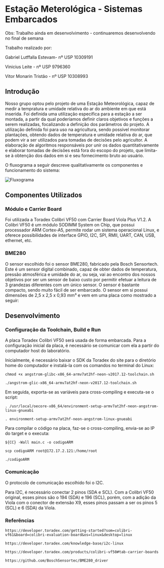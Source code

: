 # Estação Meterológica - Sistemas Embarcados

Obs: Trabalho ainda em desenvolvimento - continuaremos desenvolvendo no final de semana

Trabalho realizado por:

  Gabriel Lutffalla Estevam- nº USP 10309191
  
  Vinicius Leite - nº USP 9796360
  
  Vitor Monarin Tristão - nº USP 10308993

## Introdução

Nosso grupo optou pelo projeto de uma Estação Meteorológica, capaz de medir a tempratura e umidade relativa do ar do ambiente em que está inserida. Foi definida uma utilização específica para a estação a ser montada, a partir da qual poderíamos definir claros objetivos e funções a serem realizadas, focalizando a definição dos parâmetros do projeto. A utilização definida foi para uso na agricultura, sendo possível monitorar plantações, obtendo dados de temperatura e umidade relativa do ar, que podem vir a ser utilizados para tomadas de decisões pelo agricultor. A elaboração de algoritmos responsáveis por unir os dados quantitativamente e elaborar tomadas de decisões está fora do escopo do projeto, que limita-se à obtenção dos dados em si e seu fornecimento bruto ao usuário.

O fluxograma a seguir descreve qualitativamente os componentes e funcionamento do sistema:

![Fluxograma](https://user-images.githubusercontent.com/70172639/128652794-9d6ec1bf-f1fa-4d71-994a-60a202df6239.png)


## Componentes Utilizados

### Módulo e Carrier Board

Foi utilizada a Toradex Colibri VF50 com Carrier Board Viola Plus V1.2. A Colibri VF50 é um módulo SODIMM System on Chip, que possui processador ARM Cortex-A5, permite rodar um sistema operacional Linux, e oferece possibilidades de interface GPIO, I2C, SPI, RMII, UART, CAN, USB, ethernet, etc.


### BME280

O sensor escolhido foi o sensor BME280, fabricado pela Bosch Sensortech. Este é um sensor digital combinado, capaz de obter dados de temperatura, pressão atmosférica e umidade do ar, ou seja, vai ao encontro dos nossos objetivos por ser um sensor de baixo custo por permitir efetuar a leitura de 3 grandezas diferentes com um único sensor. O sensor é bastante compacto, sendo muito fácil de ser embarcado. O sensor em si possui dimensões de 2,5 x 2,5 x 0,93 mm³ e vem em uma placa como mostrado a seguir:


## Desenvolvimento

### Configuração da Toolchain, Build e Run

A placa Toradex Colibri VF50 será usada de forma embarcada. Para a configuração inicial da placa, é necessário se comunicar com ela a partir do computador host do laboratório. 

Inicialmente, é necessário baixar o SDK da Toradex do site para o diretório home do computador e instalá-la com os comandos no terminal do Linux:

    chmod +x angstrom-glibc-x86_64-armv7at2hf-neon-v2017.12-toolchain.sh
    
    ./angstrom-glic-x86_64-armv7at2hf-neon-v2017.12-toolchain.sh
    
Em seguida, exporta-se as variáveis para cross-compiling e executa-se o script:

    . /usr/local/oecore-x86_64/environment-setup-armv7at2hf-neon-angstrom-linux-gnueabi
    
    . environment-setup-armv7at2hf-neon-angstrom-linux-gnueabi
    
Para compilar o código na placa, faz-se o cross-compiling, envia-se ao IP do target e o executa:

    ${CC} -Wall main.c -o codigoARM
    
    scp codigoARM root@172.17.2.121:/home/root
    
    ./codigoARM


### Comunicação

O protocolo de comunicação escolhido foi o I2C.

Para I2C, é necessário conectar 2 pinos (SDA e SCL). Com a Colibri VF50 original, esses pinos são o 194 (SDA) e 196 (SCL), porém, com a adição da Viola com o conector de extensão X9, esses pinos passam a ser os pinos 5 (SCL) e 6 (SDA) da Viola.


### Referências

    https://developer.toradex.com/getting-started?som=colibri-vf61&board=colibri-evaluation-board&os=linux&desktop=linux

    https://developer.toradex.com/knowledge-base/i2c-linux

    https://developer.toradex.com/products/colibri-vf50#tab-carrier-boards

    https://github.com/BoschSensortec/BME280_driver
